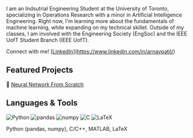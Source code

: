 I am an Indsutrial Engineering Student at the University of Toronto, specializing in Operations Research with a minor in Artificial Intelligence Engineering. Right now, I'm learning more about the fundamentals of machine learning, while expanding on my technical skillet. Outside of my classes, I am involved with the Engineering Society (EngSoc) and the IEEE UofT Student Branch (IEEE UofT).

Connect with me! [[LinkedIn](https://img.shields.io/badge/LinkedIn-0077B5?style=for-the-badge&logo=linkedin&logoColor=white)](https://www.linkedin.com/in/arnavpatil/)

## Featured Projects

🧠 [Neural Network From Scratch](https://github.com/arnav-patil-12/neural-network-from-scratch)

## Languages & Tools

![Python](https://img.shields.io/badge/python-3670A0?style=for-the-badge&logo=python&logoColor=ffdd54)
![pandas](https://img.shields.io/badge/Pandas-2C2D72?style=for-the-badge&logo=pandas&logoColor=white)
![numpy](https://img.shields.io/badge/Numpy-777BB4?style=for-the-badge&logo=numpy&logoColor=white)
![C](https://img.shields.io/badge/C-00599C?style=for-the-badge&logo=c&logoColor=white)
![LaTeX](https://img.shields.io/badge/LaTeX-47A141?style=for-the-badge&logo=LaTeX&logoColor=white)

Python (pandas, numpy), C/C++, MATLAB, LaTeX

